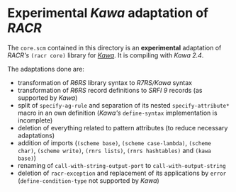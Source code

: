 # Experimental *Kawa* adaptation of *RACR*

The `core.scm` contained in this directory is an **experimental** adaptation of *RACR's* `(racr core)` library for [*Kawa*](https://www.gnu.org/software/kawa/). It is compiling with *Kawa 2.4*.

The adaptations done are:
 * transformation of *R6RS* library syntax to *R7RS/Kawa* syntax
 * transformation of *R6RS* record definitions to *SRFI 9* records (as supported by *Kawa*)
 * split of `specify-ag-rule` and separation of its nested `specify-attribute*` macro in an own definition (*Kawa's* `define-syntax` implementation is incomplete)
 * deletion of everything related to pattern attributes (to reduce necessary adaptations)
 * addition of imports (`(scheme base)`, `(scheme case-lambda)`, `(scheme char)`, `(scheme write)`, `(rnrs lists)`, `(rnrs hashtables)` and `(kawa base)`)
 * renaming of `call-with-string-output-port` to `call-with-output-string`
 * deletion of `racr-exception` and replacement of its applications by `error` (`define-condition-type` not supported by *Kawa*)

